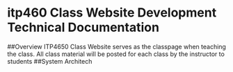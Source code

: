 # itp460 Class Website Development Technical Documentation
##Overview
ITP4650 Class Website serves as the classpage when teaching the class. All class material will be posted for each class by the instructor to students
##System Architech
